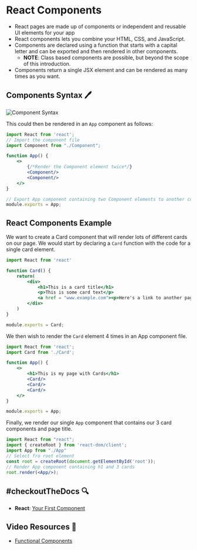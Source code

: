 # React Components
- React pages are made up of components or independent and reusable UI elements for your app
- React components lets you combine your HTML, CSS, and JavaScript.
- Components are declared using a function that starts with a capital letter and can be exported and then rendered in other components.
    - **NOTE**: Class based components are possible, but beyond the scope of this introduction.
- Components return a single JSX element and can be rendered as many times as you want.

## Components  Syntax 🖊

![Component Syntax](../../assets/ComponentsSyntax.png)

This could then be rendered in an `App` component as follows:

```jsx
import React from 'react';
// Import the component file
import Component from "./Component";

function App() {
    <>
        {/*Render the Component element twice*/}
        <Component/>
        <Component/>
    </>
}

// Export App component containing two Component elements to another component and/or to be rendered
module.exports = App;
```

## React Components Example

We want to create a Card component that will render lots of different cards on our page. We would start by declaring a `Card` function with the code for a single card element.

```jsx
import React from 'react'

function Card() {
    return(
        <div>
            <h1>This is a card title</h1>
            <p>This is some card text</p>
            <a href = "www.example.com"><p>Here's a link to another page</p></a>
        </div>
    )
}

module.exports = Card;
```

We then wish to render the `Card` element 4 times in an App component file.

```jsx
import React from 'react';
import Card from './Card';

function App() {
    <>
        <h1>This is my page with Cards</h1>
        <Card/>
        <Card/>
        <Card/>
    </>
}

module.exports = App;
```

Finally, we render our single `App` component that contains our 3 card components and page title.

```jsx
import React from "react";
import { createRoot } from 'react-dom/client';
import App from "./App"
// Select fro root element
const root = createRoot(document.getElementById('root'));
// Render App component containing h1 and 3 cards
root.render(<App/>);
```

## #checkoutTheDocs 🔍
- **React**: [Your First Component](https://beta.reactjs.org/learn/your-first-component)

## Video Resources 🎥
- [Functional Components](https://www.youtube.com/watch?v=Cla1WwguArA)